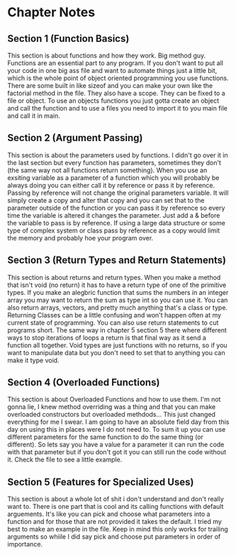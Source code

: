 # Chapter Notes

## Section 1 (Function Basics)

This section is about functions and how they work. Big method guy. Functions are an essential part to any program. If you don't want to put all your code in one big ass file and want to automate things just a little bit, which is the whole point of object oriented programming you use functions. There are some built in like sizeof and you can make your own like the factorial method in the file. They also have a scope. They can be fixed to a file or object. To use an objects functions you just gotta create an object and call the function and to use a files you need to import it to you main file and call it in main.

## Section 2 (Argument Passing)

This section is about the parameters used by functions. I didn't go over it in the last section but every function has parameters, sometimes they don't (the same way not all functions return something). When you use an exsiting variable as a parameter of a function which you will probably be always doing you can either call it by reference or pass it by reference. Passing by reference will not change the original parameters variable. It will simply create a copy and alter that copy and you can set that to the parameter outside of the function or you can pass it by reference so every time the variable is altered it changes the parameter. Just add a & before the variable to pass is by reference. If using a large data structure or some type of complex system or class pass by reference as a copy would limit the memory and probably hoe your program over.

## Section 3 (Return Types and Return Statements)

This section is about returns and return types. When you make a method that isn't void (no return) it has to have a return type of one of the primitive types. If you make an alegbric function that sums the numbers in an integer array you may want to return the sum as type int so you can use it. You can also return arrays, vectors, and pretty much anything that's a class or type. Returning Classes can be a little confusing and won't happen often at my current state of programming. You can also use return statements to cut programs short. The same way in chapter 5 section 5 there where different ways to stop iterations of loops a return is that final way as it send a function all together. Void types are just functions with no returns, so if you want to manipulate data but you don't need to set that to anything you can make it type void.

## Section 4 (Overloaded Functions)

This section is about Overloaded Functions and how to use them. I'm not gonna lie, I knew method overriding was a thing and that you can make overloaded constructors but overloaded methdods... This just changed everything for me I swear. I am going to have an absolute field day from this day on using this in places were I do not need to. To sum it up you can use different parameters for the same function to do the same thing (or different). So lets say you have a value for a parameter it can run the code with that parameter but if you don't got it you can still run the code without it. Check the file to see a little example.

## Section 5 (Features for Specialized Uses)

This section is about a whole lot of shit i don't understand and don't really want to. There is one part that is cool and its calling functions with default arguements. It's like you can pick and choose what parameters into a function and for those that are not provided it takes the default. I tried my best to make an example in the file. Keep in mind this only works for trailing arguments so whiile I did say pick and choose put parameters in order of importance.
